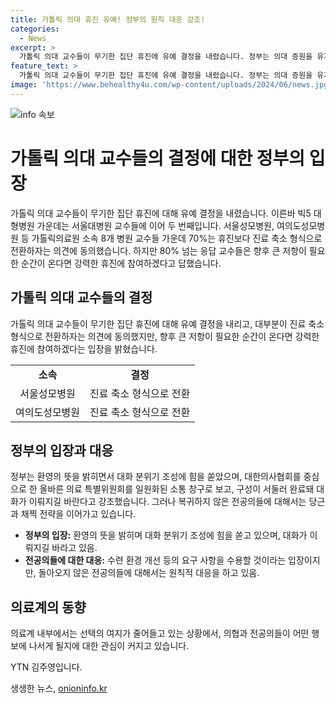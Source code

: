 ```yaml
---
title: 가톨릭 의대 휴진 유예! 정부의 원칙 대응 강조!
categories:
  - News
excerpt: >
  가톨릭 의대 교수들이 무기한 집단 휴진에 유예 결정을 내렸습니다. 정부는 의대 증원을 유지하며 미복귀 전공의에 대한 선처를 고려하지 않을 것을 밝혔습니다. 의료계의 투쟁 동력이 약화될 전망이며, 전공의들과의 대화 노력을 강조함과 동시에 당근과 채찍 전략을 이어가겠다는 입장을 보였습니다. YTN 김주영입니다.
feature_text: >
  가톨릭 의대 교수들이 무기한 집단 휴진에 유예 결정을 내렸습니다. 정부는 의대 증원을 유지하며 미복귀 전공의에 대한 선처를 고려하지 않을 것을 밝혔습니다. 의료계의 투쟁 동력이 약화될 전망이며, 전공의들과의 대화 노력을 강조함과 동시에 당근과 채찍 전략을 이어가겠다는 입장을 보였습니다. YTN 김주영입니다.
image: 'https://www.behealthy4u.com/wp-content/uploads/2024/06/news.jpg'
---
```


<p><img src="https://www.behealthy4u.com/wp-content/uploads/2024/06/news.jpg" alt="info 속보" /></p>

<h1>가톨릭 의대 교수들의 결정에 대한 정부의 입장</h1>

<p data-ke-size="size16">가톨릭 의대 교수들이 무기한 집단 휴진에 대해 유예 결정을 내렸습니다. 이른바 빅5 대형병원 가운데는 서울대병원 교수들에 이어 두 번째입니다. 서울성모병원, 여의도성모병원 등 가톨릭의료원 소속 8개 병원 교수들 가운데 70%는 휴진보다 진료 축소 형식으로 전환하자는 의견에 동의했습니다. 하지만 80% 넘는 응답 교수들은 향후 큰 저항이 필요한 순간이 온다면 강력한 휴진에 참여하겠다고 답했습니다.</p>

<h2 data-ke-size="size26">가톨릭 의대 교수들의 결정</h2>

<p data-ke-size="size16">가톨릭 의대 교수들이 무기한 집단 휴진에 대해 유예 결정을 내리고, 대부분이 진료 축소 형식으로 전환하자는 의견에 동의했지만, 향후 큰 저항이 필요한 순간이 온다면 강력한 휴진에 참여하겠다는 입장을 밝혔습니다.</p>

<table>
    <tr>
        <td style="text-align: center; height: 17px;"><b>소속</b></td>
        <td style="text-align: center; height: 17px;"><b>결정</b></td>
    </tr>
    <tr>
        <td style="text-align: center; height: 17px;">서울성모병원</td>
        <td style="text-align: center; height: 17px;">진료 축소 형식으로 전환</td>
    </tr>
    <tr>
        <td style="text-align: center; height: 17px;">여의도성모병원</td>
        <td style="text-align: center; height: 17px;">진료 축소 형식으로 전환</td>
    </tr>
</table>

<h2 data-ke-size="size26">정부의 입장과 대응</h2>

<p data-ke-size="size16">정부는 환영의 뜻을 밝히면서 대화 분위기 조성에 힘을 쏟았으며, 대한의사협회를 중심으로 한 올바른 의료 특별위원회를 일원화된 소통 창구로 보고, 구성이 서둘러 완료돼 대화가 이뤄지길 바란다고 강조했습니다. 그러나 복귀하지 않은 전공의들에 대해서는 당근과 채찍 전략을 이어가고 있습니다.</p>

<ul>
    <li><b>정부의 입장:</b> 환영의 뜻을 밝히며 대화 분위기 조성에 힘을 쏟고 있으며, 대화가 이뤄지길 바라고 있음.</li>
    <li><b>전공의들에 대한 대응:</b> 수련 환경 개선 등의 요구 사항을 수용할 것이라는 입장이지만, 돌아오지 않은 전공의들에 대해서는 원칙적 대응을 하고 있음.</li>
</ul>

<h2 data-ke-size="size26">의료계의 동향</h2>

<p data-ke-size="size16">의료계 내부에서는 선택의 여지가 줄어들고 있는 상황에서, 의협과 전공의들이 어떤 행보에 나서게 될지에 대한 관심이 커지고 있습니다.</p>

<p data-ke-size="size16">YTN 김주영입니다.</p>

<p data-ke-size="size16"></p>
생생한 뉴스, <a href="https://onioninfo.kr" rel="dofollow">onioninfo.kr</a>


